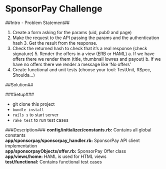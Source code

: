 # SponsorPay Challenge #

##Intro - Problem Statement##

1. Create a form asking for the params (uid, pub0 and page)
2. Make the request to the API passing the params and the authentication hash 3. Get the result from the response.
4. Check the returned hash to check that it’s a real response (check signature) 5. Render the offers in a view (ERB or HAML)
a. If we have offers there we render them (title, thumbnail lowres and payout)
b. If we have no offers there we render a message like ‘No offers’
6. Create functional and unit tests (choose your tool: TestUnit, RSpec, Shoulda...)

##Solution##

###Setup###
- git clone this project
- `bundle install`
- `rails s` to start server
- `rake test` to run test cases

###Description###
**config/initializer/constants.rb:** Contains all global constants  
**app/sponsorpay/sponsorpay_handler.rb:** SponsorPay API client implementation  
**app/sponsorpayObjects/offer.rb:** SponsorPay Offer class  
**app/views/home:** HAML is used for HTML views  
**test/functional:** Contains functional test cases  


